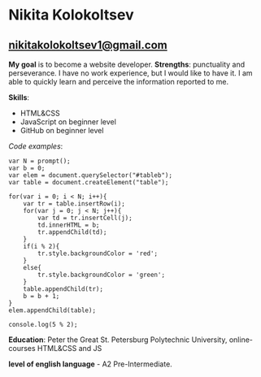 # Nikita Kolokoltsev

## nikitakolokoltsev1@gmail.com

**My goal** is to become a website developer. **Strengths**: punctuality and perseverance. I have no work experience, but I would like to have it. I am able to quickly learn and perceive the information reported to me.

**Skills**:
- HTML&CSS
- JavaScript on beginner level
- GitHub on beginner level

*Code examples*:
```
var N = prompt();
var b = 0;
var elem = document.querySelector("#tableb");
var table = document.createElement("table");

for(var i = 0; i < N; i++){
    var tr = table.insertRow(i);
    for(var j = 0; j < N; j++){
        var td = tr.insertCell(j);
        td.innerHTML = b;
        tr.appendChild(td);
    }
    if(i % 2){
        tr.style.backgroundColor = 'red';
    }
    else{
        tr.style.backgroundColor = 'green';
    }
    table.appendChild(tr);
    b = b + 1;
}
elem.appendChild(table);

console.log(5 % 2);
```

**Education**: Peter the Great St. Petersburg Polytechnic University, online-courses HTML&CSS and JS

**level of english language** - A2  Pre-Intermediate. 

